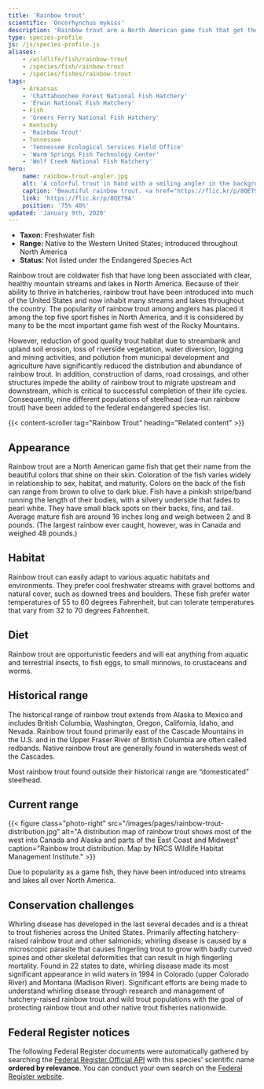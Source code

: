 ```yaml
---
title: 'Rainbow trout'
scientific: 'Oncorhynchus mykiss'
description: 'Rainbow trout are a North American game fish that get their name from the beautiful colors that shine on their skin.  Coloration of the fish varies widely in relationship to sex, habitat, and maturity.'
type: species-profile
js: /js/species-profile.js
aliases:
    - /wildlife/fish/rainbow-trout
    - /species/fish/rainbow-trout
    - /species/fishes/rainbow-trout
tags:
    - Arkansas
    - 'Chattahoochee Forest National Fish Hatchery'
    - 'Erwin National Fish Hatchery'
    - Fish
    - 'Greers Ferry National Fish Hatchery'
    - Kentucky
    - 'Rainbow Trout'
    - Tennessee
    - 'Tennessee Ecological Services Field Office'
    - 'Warm Springs Fish Technology Center'
    - 'Wolf Creek National Fish Hatchery'
hero:
    name: rainbow-trout-angler.jpg
    alt: 'A colorful trout in hand with a smiling angler in the background.'
    caption: 'Beautiful rainbow trout. <a href="https://flic.kr/p/8QET9A">Photo</a> by <a href="https://www.flickr.com/photos/palmit/">Cale Bruckner</a>, <a href="https://creativecommons.org/licenses/by-nc/2.0/">CC BY-NC 2.0</a>.'
    link: 'https://flic.kr/p/8QET9A'
    position: '75% 40%'
updated: 'January 9th, 2020'
---
```


- **Taxon:** Freshwater fish
- **Range:** Native to the Western United States; introduced throughout North America
- **Status:** Not listed under the Endangered Species Act

Rainbow trout are coldwater fish that have long been associated with clear, healthy mountain streams and lakes in North America. Because of their ability to thrive in hatcheries, rainbow trout have been introduced into much of the United States and now inhabit many streams and lakes throughout the country. The popularity of rainbow trout among anglers has placed it among the top five sport fishes in North America, and it is considered by many to be the most important game fish west of the Rocky Mountains.

However, reduction of good quality trout habitat due to streambank and upland soil erosion, loss of riverside vegetation, water diversion, logging and mining activities, and pollution from municipal development and agriculture have significantly reduced the distribution and abundance of rainbow trout. In addition, construction of dams, road crossings, and other structures impede the ability of rainbow trout to migrate upstream and downstream, which is critical to successful completion of their life cycles. Consequently, nine different populations of steelhead (sea-run rainbow trout) have been added to the federal endangered species list.

{{< content-scroller tag="Rainbow Trout" heading="Related content" >}}

## Appearance

Rainbow trout are a North American game fish that get their name from the beautiful colors that shine on their skin. Coloration of the fish varies widely in relationship to sex, habitat, and maturity. Colors on the back of the fish can range from brown to olive to dark blue. Fish have a pinkish stripe/band running the length of their bodies, with a silvery underside that fades to pearl white. They have small black spots on their backs, fins, and tail. Average mature fish are around 16 inches long and weigh between 2 and 8 pounds. (The largest rainbow ever caught, however, was in Canada and weighed 48 pounds.)

## Habitat

Rainbow trout can easily adapt to various aquatic habitats and environments. They prefer cool freshwater streams with gravel bottoms and natural cover, such as downed trees and boulders. These fish prefer water temperatures of 55 to 60 degrees Fahrenheit, but can tolerate temperatures that vary from 32 to 70 degrees Fahrenheit.

## Diet

Rainbow trout are opportunistic feeders and will eat anything from aquatic and terrestrial insects, to fish eggs, to small minnows, to crustaceans and worms.

## Historical range

The historical range of rainbow trout extends from Alaska to Mexico and includes British Columbia, Washington, Oregon, California, Idaho, and Nevada. Rainbow trout found primarily east of the Cascade Mountains in the U.S. and in the Upper Fraser River of British Columbia are often called redbands. Native rainbow trout are generally found in watersheds west of the Cascades.

Most rainbow trout found outside their historical range are “domesticated” steelhead.

## Current range

{{< figure class="photo-right" src="/images/pages/rainbow-trout-distribution.jpg" alt="A distribution map of rainbow trout shows most of the west into Canada and Alaska and parts of the East Coast and Midwest" caption="Rainbow trout distribution. Map by NRCS Wildlife Habitat Management Institute." >}}

Due to popularity as a game fish, they have been introduced into streams and lakes all over North America.

## Conservation challenges

Whirling disease has developed in the last several decades and is a threat to trout fisheries across the United States. Primarily affecting hatchery-raised rainbow trout and other salmonids, whirling disease is caused by a microscopic parasite that causes fingerling trout to grow with badly curved spines and other skeletal deformities that can result in high fingerling mortality. Found in 22 states to date, whirling disease made its most significant appearance in wild waters in 1994 in Colorado (upper Colorado River) and Montana (Madison River). Significant efforts are being made to understand whirling disease through research and management of hatchery-raised rainbow trout and wild trout populations with the goal of protecting rainbow trout and other native trout fisheries nationwide.

## Federal Register notices

The following Federal Register documents were automatically gathered by searching the [Federal Register Official API](https://www.federalregister.gov/blog/learn/developers) with this species' scientific name **ordered by relevance**. You can conduct your own search on the [Federal Register website](https://www.federalregister.gov/articles/search).
